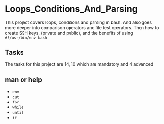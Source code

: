 # Loops_Conditions_And_Parsing

This project covers loops, conditions and parsing in bash. And also goes more deeper into comparison operators and file test operators. Then how to create SSH keys, (private and public), and the benefits of using `#!/usr/bin/env bash`

## Tasks
The tasks for this project are 14, 10 which are mandatory and 4 advanced

## man or help
- `env`
- `cut`
- `for`
- `while`
- `until`
- `if`
